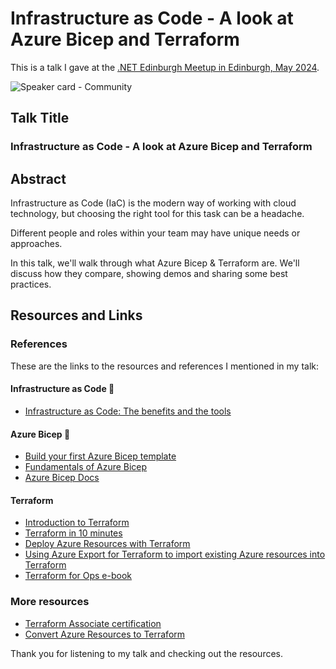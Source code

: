 # Infrastructure as Code - A look at Azure Bicep and Terraform 

This is a talk I gave at the [.NET Edinburgh Meetup in Edinburgh, May 2024]([https://www.eventbrite.co.uk/e/tech-meetup-july-tickets-650189944627?fbclid=IwAR09sLa5CEy5Kue6c41L_hehqH8T0yn465kTTX3Qxxi-up2JxJ1zdjcCUCc](https://www.meetup.com/dotnetedinburgh/events/300513430/)).

![Speaker card - Community](https://github.com/weeyin83/Presentations/assets/13692824/7513046b-c4ce-4859-a1ac-517b85619875)

## Talk Title

### Infrastructure as Code - A look at Azure Bicep and Terraform 

## Abstract

Infrastructure as Code (IaC) is the modern way of working with cloud technology, but choosing the right tool for this task can be a headache.

Different people and roles within your team may have unique needs or approaches.

In this talk, we'll walk through what Azure Bicep & Terraform are. We'll discuss how they compare, showing demos and sharing some best practices.

## Resources and Links

### References

These are the links to the resources and references I mentioned in my talk:

#### Infrastructure as Code 📝
- [Infrastructure as Code: The benefits and the tools](https://www.techielass.com/infrastructure-as-code-the-benefits-and-the-tools/)

#### Azure Bicep 💪
- [Build your first Azure Bicep template](https://youtu.be/yTMYp2cR_Bg)
- [Fundamentals of Azure Bicep](https://docs.microsoft.com/learn/paths/fundamentals-bicep/?WT.mc_id=AZ-MVP-5004737)
- [Azure Bicep Docs](https://docs.microsoft.com/azure/azure-resource-manager/bicep/overview?tabs=bicep/?WT.mc_id=AZ-MVP-5004737)

#### Terraform 
- [Introduction to Terraform](https://www.techielass.com/introduction-to-terraform/)
- [Terraform in 10 minutes](https://youtu.be/h6rkauDhDUM)
- [Deploy Azure Resources with Terraform](https://www.techielass.com/deploy-azure-resources-with-terraform/)
- [Using Azure Export for Terraform to import existing Azure resources into Terraform](https://www.techielass.com/using-azure-export-for-terraform-to-import-existing-azure-resources-into-terraform/)
- [Terraform for Ops e-book](https://www.terraformforops.com)

### More resources
- [Terraform Associate certification](https://www.hashicorp.com/certification/terraform-associate)
- [Convert Azure Resources to Terraform](https://github.com/Azure/aztfexport)


Thank you for listening to my talk and checking out the resources.
